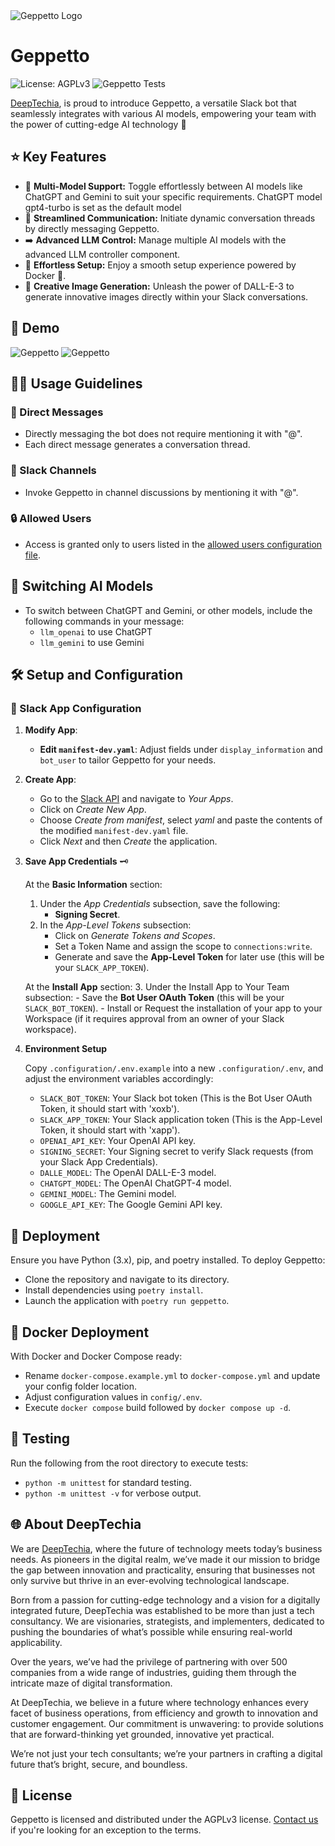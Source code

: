 
<img src="./assets/GeppettoMini.png" alt="Geppetto Logo"/>

# Geppetto

![License: AGPLv3](https://img.shields.io/badge/License-AGPL%20v3-blue.svg) 
![Geppetto Tests](https://github.com/Deeptechia/geppetto/actions/workflows/tests-python.yml/badge.svg)

[DeepTechia](https://deeptechia.io/), is proud to introduce Geppetto, a versatile Slack bot that seamlessly integrates with various AI models, empowering your team with the power of cutting-edge AI technology 🚀

## ⭐️ Key Features

- 🔀 **Multi-Model Support:** Toggle effortlessly between AI models like ChatGPT and Gemini to suit your specific requirements. ChatGPT model gpt4-turbo is set as the default model
- 💬 **Streamlined Communication:** Initiate dynamic conversation threads by directly messaging Geppetto.
- ➡️ **Advanced LLM Control:** Manage multiple AI models with the advanced LLM controller component.
- 🔧 **Effortless Setup:** Enjoy a smooth setup experience powered by Docker 🐳.
- 🎨 **Creative Image Generation:** Unleash the power of DALL-E-3 to generate innovative images directly within your Slack conversations.

## 🚀 **Demo**

![Geppetto](/assets/Geppetto_demo.png)
![Geppetto](/assets/Geppetto_demo2.png)

## 👨‍💻 Usage Guidelines

### 📩 Direct Messages

- Directly messaging the bot does not require mentioning it with "@".
- Each direct message generates a conversation thread.

### 💬 Slack Channels

- Invoke Geppetto in channel discussions by mentioning it with "@".

### 🔒 Allowed Users

- Access is granted only to users listed in the [allowed users configuration file](./config/allowed-slack-ids.json).

## 🔀 Switching AI Models

- To switch between ChatGPT and Gemini, or other models, include the following commands in your message:
  - `llm_openai` to use ChatGPT
  - `llm_gemini` to use Gemini

## 🛠️ Setup and Configuration

### 🔧 Slack App Configuration

1. **Modify App**:
   - **Edit `manifest-dev.yaml`**: Adjust fields under `display_information` and `bot_user` to tailor Geppetto for your needs.
2. **Create App**:
   - Go to the  [Slack API](https://api.slack.com) and navigate to *Your Apps*.
   - Click on *Create New App*.
   - Choose *Create from manifest*, select *yaml* and paste the contents of the modified `manifest-dev.yaml` file.
   - Click *Next* and then *Create* the application.

3. **Save App Credentials** 🗝️

   At the **Basic Information** section:
     1. Under the *App Credentials* subsection, save the following:
        - **Signing Secret**.
     2. In the *App-Level Tokens* subsection:
        - Click on *Generate Tokens and Scopes*.
        - Set a Token Name and assign the scope to `connections:write`.
        - Generate and save the **App-Level Token** for later use (this will be your `SLACK_APP_TOKEN`).

   At the **Install App** section:
      3. Under the Install App to Your Team subsection:
        - Save the **Bot User OAuth Token** (this will be your `SLACK_BOT_TOKEN`).
        - Install or Request the installation of your app to your Workspace (if it requires approval from an owner of your Slack workspace).

4. **Environment Setup**

    Copy `.configuration/.env.example` into a new `.configuration/.env`, and adjust the environment variables accordingly:

    - `SLACK_BOT_TOKEN`: Your Slack bot token (This is the Bot User OAuth Token, it should start with 'xoxb').
    - `SLACK_APP_TOKEN`: Your Slack application token (This is the App-Level Token, it should start with 'xapp').
    - `OPENAI_API_KEY`: Your OpenAI API key.
    - `SIGNING_SECRET`: Your Signing secret to verify Slack requests (from your Slack App Credentials).
    - `DALLE_MODEL`: The OpenAI DALL-E-3 model.
    - `CHATGPT_MODEL`: The OpenAI ChatGPT-4 model.
    - `GEMINI_MODEL`: The Gemini model.
    - `GOOGLE_API_KEY`: The Google Gemini API key.

## 🚀 Deployment

Ensure you have Python (3.x), pip, and poetry installed. To deploy Geppetto:

- Clone the repository and navigate to its directory.
- Install dependencies using `poetry install`.
- Launch the application with `poetry run geppetto`.

## 🐳 Docker Deployment

With Docker and Docker Compose ready:

- Rename `docker-compose.example.yml` to `docker-compose.yml` and update your config folder location.
- Adjust configuration values in `config/.env`.
- Execute `docker compose` build followed by `docker compose up -d`.

## 🧪 Testing

Run the following from the root directory to execute tests:

- `python -m unittest` for standard testing.
- `python -m unittest -v` for verbose output.

## 🌐 About DeepTechia

We are [DeepTechia](https://deeptechia.io/), where the future of technology meets today’s business needs. As pioneers in the digital realm, we’ve made it our mission to bridge the gap between innovation and practicality, ensuring that businesses not only survive but thrive in an ever-evolving technological landscape.

Born from a passion for cutting-edge technology and a vision for a digitally integrated future, DeepTechia was established to be more than just a tech consultancy. We are visionaries, strategists, and implementers, dedicated to pushing the boundaries of what’s possible while ensuring real-world applicability.

Over the years, we’ve had the privilege of partnering with over 500 companies from a wide range of industries, guiding them through the intricate maze of digital transformation.

At DeepTechia, we believe in a future where technology enhances every facet of business operations, from efficiency and growth to innovation and customer engagement. Our commitment is unwavering: to provide solutions that are forward-thinking yet grounded, innovative yet practical.

We’re not just your tech consultants; we’re your partners in crafting a digital future that’s bright, secure, and boundless.

## 📜 License

Geppetto is licensed and distributed under the AGPLv3 license. [Contact us](https://deeptechia.io/contact/) if you're looking for an exception to the terms.
